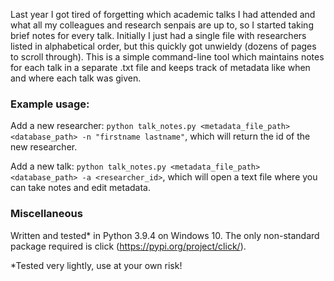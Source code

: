 Last year I got tired of forgetting which academic talks I had attended and what all my colleagues and research senpais are up to, so I started taking brief notes for every talk. Initially I just had a single file with researchers listed in alphabetical order, but this quickly got unwieldy (dozens of pages to scroll through). This is a simple command-line tool which maintains notes for each talk in a separate .txt file and keeps track of metadata like when and where each talk was given. 

### Example usage:
Add a new researcher: `python talk_notes.py <metadata_file_path> <database_path> -n "firstname lastname"`, which will return the id of the new researcher.

Add a new talk: `python talk_notes.py <metadata_file_path> <database_path> -a <researcher_id>`, which will open a text file where you can take notes and edit metadata.

### Miscellaneous
Written and tested* in Python 3.9.4 on Windows 10.
The only non-standard package required is click (https://pypi.org/project/click/).

*Tested very lightly, use at your own risk!
